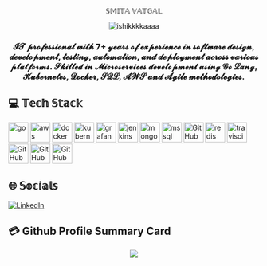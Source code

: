 <p align="center">
𝕊𝕄𝕀𝕋𝔸 𝕍𝔸𝕋𝔾𝔸𝕃
</p>
<p align="center">
    <img src="https://komarev.com/ghpvc/?username=smituvat&label=Profile%20views&color=0e75b6&style=flat" alt="ishikkkkaaaa" />
</p>

<h3 align="center">
𝓘𝓣 𝓹𝓻𝓸𝓯𝓮𝓼𝓼𝓲𝓸𝓷𝓪𝓵 𝔀𝓲𝓽𝓱 7+ 𝔂𝓮𝓪𝓻𝓼 𝓸𝓯 𝓮𝔁𝓹𝓮𝓻𝓲𝓮𝓷𝓬𝓮 𝓲𝓷 𝓼𝓸𝓯𝓽𝔀𝓪𝓻𝓮 𝓭𝓮𝓼𝓲𝓰𝓷, 𝓭𝓮𝓿𝓮𝓵𝓸𝓹𝓶𝓮𝓷𝓽, 𝓽𝓮𝓼𝓽𝓲𝓷𝓰, 𝓪𝓾𝓽𝓸𝓶𝓪𝓽𝓲𝓸𝓷, 𝓪𝓷𝓭 𝓭𝓮𝓹𝓵𝓸𝔂𝓶𝓮𝓷𝓽 𝓪𝓬𝓻𝓸𝓼𝓼 𝓿𝓪𝓻𝓲𝓸𝓾𝓼 𝓹𝓵𝓪𝓽𝓯𝓸𝓻𝓶𝓼. 𝓢𝓴𝓲𝓵𝓵𝓮𝓭 𝓲𝓷 𝓜𝓲𝓬𝓻𝓸𝓼𝓮𝓻𝓿𝓲𝓬𝓮𝓼 𝓭𝓮𝓿𝓮𝓵𝓸𝓹𝓶𝓮𝓷𝓽 𝓾𝓼𝓲𝓷𝓰 𝓖𝓸 𝓛𝓪𝓷𝓰, 𝓚𝓾𝓫𝓮𝓻𝓷𝓮𝓽𝓮𝓼, 𝓓𝓸𝓬𝓴𝓮𝓻, 𝓢𝓠𝓛, 𝓐𝓦𝓢 𝓪𝓷𝓭 𝓐𝓰𝓲𝓵𝓮 𝓶𝓮𝓽𝓱𝓸𝓭𝓸𝓵𝓸𝓰𝓲𝓮𝓼.
</h3>

<p align="left">
</p>


## 💻 𝕋𝕖𝕔𝕙 𝕊𝕥𝕒𝕔𝕜
<p align="left"> 
<a href="https://golang.org" target="_blank" rel="noreferrer"> 
<img src="https://www.vectorlogo.zone/logos/golang/golang-official.svg" alt="go" width="40" height="40"/> 
</a> 
<a href="https://aws.amazon.com" target="_blank" rel="noreferrer"> 
<img src="https://www.vectorlogo.zone/logos/amazon/amazon-icon.svg" alt="aws" width="40" height="40"/> 
</a> 
<a href="https://www.docker.com/" target="_blank" rel="noreferrer"> 
<img src="https://www.vectorlogo.zone/logos/docker/docker-icon.svg" alt="docker" width="40" height="40"/> 
</a> 
<a href="https://kubernetes.io" target="_blank" rel="noreferrer"> 
<img src="https://www.vectorlogo.zone/logos/kubernetes/kubernetes-icon.svg" alt="kubernetes" width="40" height="40"/> 
</a> 
<a href="https://grafana.com" target="_blank" rel="noreferrer"> 
<img src="https://www.vectorlogo.zone/logos/grafana/grafana-icon.svg" alt="grafana" width="40" height="40"/> 
</a> 
<a href="https://www.jenkins.io" target="_blank" rel="noreferrer"> 
<img src="https://www.vectorlogo.zone/logos/jenkins/jenkins-icon.svg" alt="jenkins" width="40" height="40"/> 
</a> 
<a href="https://www.mongodb.com/" target="_blank" rel="noreferrer"> 
<img src="https://www.vectorlogo.zone/logos/mongodb/mongodb-ar21.svg" alt="mongodb" width="40" height="40"/> 
</a> 
<a href="https://www.microsoft.com/en-us/sql-server" target="_blank" rel="noreferrer"> 
<img src="https://www.svgrepo.com/show/303229/microsoft-sql-server-logo.svg" alt="mssql" width="40" height="40"/> 
</a> 
<a> 
<img src="https://www.vectorlogo.zone/logos/neo4j/neo4j-ar21.svg" alt="GitHub Actions" width="40" height="40"/> 
</a> 
<a href="https://redis.io" target="_blank" rel="noreferrer"> 
<img src="https://www.vectorlogo.zone/logos/redis/redis-ar21.svg" alt="redis" width="40" height="40"/> 
</a> 
<a href="https://travis-ci.org" target="_blank" rel="noreferrer"> 
<img src="https://www.vectorlogo.zone/logos/travis-ci/travis-ci-icon.svg" alt="travisci" width="40" height="40"/> 
</a> 
<a> 
<img src="https://www.vectorlogo.zone/logos/github/github-tile.svg" alt="GitHub Actions" width="40" height="40"/> 
</a> 
<a> 
<img src="https://www.vectorlogo.zone/logos/getpostman/getpostman-icon.svg" alt="GitHub Actions" width="40" height="40"/> 
</a> 
<a> 
<img src="https://www.vectorlogo.zone/logos/apache_kafka/apache_kafka-ar21.svg" alt="GitHub Actions" width="40" height="40"/> 
</a> 
</p>

## 🌐 𝕊𝕠𝕔𝕚𝕒𝕝𝕤
[![LinkedIn](https://img.shields.io/badge/LinkedIn-0077B5?style=for-the-badge&logo=linkedin&logoColor=white)](https://www.linkedin.com/in/smita-vatgal-204b993b/)


## 💳 Github Profile Summary Card
<p align="center">
  <img src="https://github-profile-summary-cards.vercel.app/api/cards/profile-details?username=smituvat&theme=vue"/>
</p>